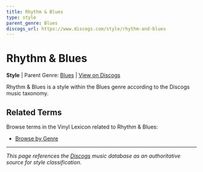 ```yaml
---
title: Rhythm & Blues
type: style
parent_genre: Blues
discogs_url: https://www.discogs.com/style/rhythm-and-blues
---
```


# Rhythm & Blues

**Style** | Parent Genre: [Blues](../genres/blues.md) | [View on Discogs](https://www.discogs.com/style/rhythm-and-blues)

Rhythm & Blues is a style within the Blues genre according to the Discogs music taxonomy.

## Related Terms

Browse terms in the Vinyl Lexicon related to Rhythm & Blues:

- [Browse by Genre](../tags/genres.md)

---

*This page references the [Discogs](https://www.discogs.com/style/rhythm-and-blues) music database as an authoritative source for style classification.*

